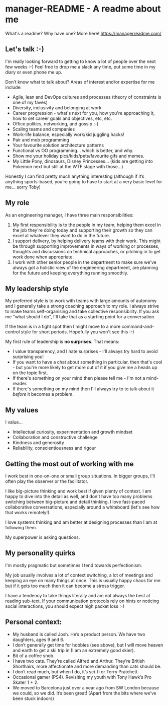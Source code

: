 # manager-README - A readme about me

What's a readme? Why have one? More here! https://managerreadme.com/

## Let's talk :-)

I'm really looking forward to getting to know a lot of people over the next few weeks :-) Feel free to drop me a slack any time, put some time in my diary or even phone me up.

Don't know what to talk about? Areas of interest and/or expertise for me include:
* Agile, lean and DevOps cultures and processes (theory of constraints is one of my faves)
* Diversity, inclusivity and belonging at work
* Career progression - what's next for you, how you're approaching it, how to set career goals and objectives, etc, etc.
* Office politics, networking, and gossip ;-)
* Scaling teams and companies
* Work-life balance, especially work/kid juggling hacks!
* Pair and mob programming
* Your favourite solution architecture patterns
* Functional vs OO programming... which is better, and why.
* Show me your holiday pics/kids/pets/favourite gifs and memes.
* My Little Pony, dinosaurs, Disney Princesses... (kids are getting into Pokemon next but still at the WTF stage with those...)

Honestly I can find pretty much anything interesting (although if it’s anything sports-based, you’re going to have to start at a very basic level for me... sorry Toby)

## My role

As an engineering manager, I have three main responsibilities:
1. My first responsibility is to the people in my team, helping them excel in the job they're doing today and supporting their growth so they can excel at whatever they want to do in the future. 
2. I support delivery, by helping delivery teams with their work. This might be through supporting improvements in ways of working or processes, thoughts and discussions on technical approaches, or pitching in to get work done when appropriate.
3. I work with other senior people in the department to make sure we've always got a holistic view of the engineering department, are planning for the future and keeping everything running smoothly.

## My leadership style

My preferred style is to work with teams with large amounts of autonomy and I generally take a strong coaching approach to my role. I always strive to make teams self-organising and take collective responsibility. If you ask me "what should I do", I'll take that as a starting point for a conversation.

If the team is in a tight spot then I might move to a more command-and-control style for short periods. Hopefully you won't see this :-)

My first rule of leadership is **no surprises**. That means:
* I value transparency, and I hate surprises - I'll always try hard to avoid surprising you!
* If you want to have a chat about something in particular, then that's cool - but you're more likely to get more out of it if you give me a heads up on the topic first.
* If there's something on your mind then please tell me - I'm not a mind-reader.
* If there's something on my mind then I'll always try to to talk about it _before_ it becomes a problem.

## My values

I value...
* Intellectual curiosity, experimentation and growth mindset
* Collaboration and constructive challenge
* Kindness and generosity
* Reliability, conscientiousness and rigour

## Getting the most out of working with me

I work best in one-on-one or small group situations. In bigger groups, I'll often play the observer or the facilitator.

I like big-picture thinking and work best if given plenty of context. I am happy to dive into the detail as well, and don't have too many problems switching between big-picture and detail thinking. I love fast-paced collaborative conversations, especially around a whiteboard (let's see how that works remotely!).

I love systems thinking and am better at designing processes than I am at following them.

My superpower is asking questions.

## My personality quirks

I'm mostly pragmatic but sometimes I tend towards perfectionism.

My job usually involves a lot of context switching, a lot of meetings and keeping an eye on many things at once. This is usually happy chaos for me but if it gets too much then it can become a stress trigger.

I have a tendency to take things literally and am not always the best at reading sub-text. If your communication protocols rely on hints or noticing social interactions, you should expect high packet loss :-)

## Personal context:
* My husband is called Josh. He’s a product person. We have two daughters, ages 9 and 6.
* I don’t generally get time for hobbies (see above), but I will move heaven and earth to get a ski trip in (I am an extremely good skier).
* Bit of a coffee snob.
* I have two cats. They’re called Alfred and Arthur. They’re British Shorthairs, more affectionate and more demanding than cats should be.
* I don’t read much, but when I do, it’s sci-fi or Terry Pratchett.
* Occasional gamer (PS4). Revisiting my youth with Tony Hawk’s Pro Skater 1 + 2.
* We moved to Barcelona just over a year ago from SW London because we could, so we did. It’s been great! (Apart from the bits where we’ve been stuck indoors)
